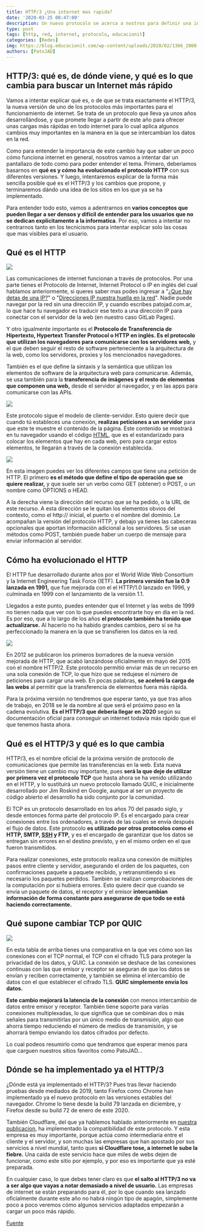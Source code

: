 ```yaml
---
title: HTTP/3 ¿Una internet mas rapida?
date: '2020-03-25 08:47:00'
description: Un nuevo protocolo se acerca a nostros para definir una internet mas rapida...
type: post
tags: [http, red, internet, protocolo, educacionit]
categories: [Redes]
img: https://blog.educacionit.com/wp-content/uploads/2020/02/1366_2000-1-2.jpg
authors: [PatoJAD]
---
```


## HTTP/3: qué es, de dónde viene, y qué es lo que cambia para buscar un Internet más rápido

Vamos a intentar explicar qué es, o de que se trata exactamente el HTTP/3, la nueva versión de uno de los protocolos más importantes para el funcionamiento de internet. Se trata de un protocolo que lleva ya unos años desarrollándose, y que promete llegar a partir de este año para ofrecer unas cargas más rápidas en todo internet para lo cual aplica algunos cambios muy importantes en la manera en la que se intercambian los datos en la red.

Como para entender la importancia de este cambio hay que saber un poco cómo funciona internet en general, nosotros vamos a intentar dar un pantallazo de todo como para poder entender el tema. Primero, deberiamos basarnos en **qué es y cómo ha evolucionado el protocolo HTTP** con sus diferentes versiones. Y luego, intentaremos explicar de la forma más sencilla posible qué es el HTTP/3 y los cambios que propone, y terminaremos dándo una idea de los sitios en los que ya se ha implementado.

Para entender todo esto, vamos a adentrarnos en **varios conceptos que pueden llegar a ser densos y difícil de entender para los usuarios que no se dedican explícitamente a la informatica**. Por eso, vamos a intentar no centrarnos tanto en los tecnicismos para intentar explicar solo las cosas que mas visibles para el usuario.

## Qué es el HTTP

![](https://i.blogs.es/392246/los-protocolos-que-se-usan-en-internet/1366_2000.jpg)

Las comunicaciones de internet funcionan a través de protocolos. Por una parte tienes el Protocolo de Internet, Internet Protocol o IP en inglés del cual hablamos anteriormente, si queres saber mas podes ingresar a "[¿Que hay detas de una IP?](/post/2020/02/qué-hay-detrás-de-una-ip/)" o "[Direcciones IP nuestra huella en la red](/post/2020/01/direcciones-ips-nuestra-huella-en-la-red/)". Nadie puede navegar por la red sin una dirección IP, y cuando escribes patojad.com.ar, lo que hace tu navegador es traducir ese texto a una dirección IP para conectar con el servidor de la web (en nuestro caso GitLab Pages).

Y otro igualmente importante es el **Protocolo de Transferencia de Hipertexto, Hypertext Transfer Protocol o HTTP en inglés. Es el protocolo que utilizan los navegadores para comunicarse con los servidores web,** y el que deben seguir el resto de software perteneciente a la arquitectura de la web, como los servidores, proxies y los mencionados navegadores.

También es el que define la sintaxis y la semántica que utilizan los elementos de software de la arquitectura web para comunicarse. Además, se usa también para la **transferencia de imágenes y el resto de elementos que componen una web,** desde el servidor al navegador, y en las apps para comunicarse con las APIs.

![](https://i.blogs.es/c14f79/get-video/1366_2000.jpg)

Este protocolo sigue el modelo de cliente-servidor. Esto quiere decir que cuando tú estableces una conexión, **realizas peticiones a un servidor** para que este te muestre el contenido de la página. Este contenido se mostrará en tu navegador usando el código [HTML](/post/2023/08/html-el-lenguaje-fundamental-de-la-web/), que es el estandarizado para colocar los elementos que hay en cada web, pero para cargar estos elementos, te llegarán a través de la conexión establecida.

![](https://i.blogs.es/3e82f1/peticion/1366_2000.jpg)

En esta imagen puedes ver los diferentes campos que tiene una petición de HTTP. El primero **es el método que define el tipo de operación que se quiere realizar,** y que suele ser un verbo como GET (obtener) o POST, o un nombre como OPTIONS o HEAD.

A la derecha viene la dirección del recurso que se ha pedido, o la URL de este recurso. A esta dirección se le quitan los elementos obvios del contexto, como el http&#x3A;// inicial, el puerto o el nombre del dominio. Le acompañan la versión del protocolo HTTP, y debajo ya tienes las cabeceras opcionales que aportan información adicional a los servidores. Si se usan métodos como POST, también puede haber un cuerpo de mensaje para enviar información al servidor.

## Cómo ha evolucionado el HTTP

El HTTP fue desarrollado durante años por el World Wide Web Consortium y la Internet Engineering Task Force (IETF). **La primera versión fue la 0.9 lanzada en 1991,** que fue mejorada con el el HTTP/1.0 lanzado en 1996, y culminada en 1999 con el lanzamiento de la versión 1.1.

Llegados a este punto, puedes entender que el Internet y las webs de 1999 no tienen nada que ver con lo que puedes encontrarte hoy en día en la red. Es por eso, que a lo largo de los años **el protocolo también ha tenido que actualizarse.** Al hacerlo no ha habido grandes cambios, pero sí se ha perfeccionado la manera en la que se transfieren los datos en la red.

![](https://i.blogs.es/9e0060/http2/1366_2000.png)

En 2012 se publicaron los primeros borradores de la nueva versión mejorada de HTTP, que acabó lanzándose oficialmente en mayo del 2015 con el nombre HTTP/2. Este protocolo permitió enviar más de un recurso en una sola conexión de TCP, lo que hizo que se redujese el número de peticiones para cargar una web. En pocas palabras, **se aceleró la carga de las webs** al permitir que la transferencia de elementos fuera más rápida.

Para la próxima versión no tendremos que esperar tanto, ya que tras años de trabajo, en 2018 se le da nombre al que será el próximo paso en la cadena evolutiva. **Es el HTTP/3 que debería llegar en 2020** según su documentación oficial para conseguir un internet todavía más rápido que el que tenemos hasta ahora.

## Qué es el HTTP/3 y qué es lo que cambia

HTTP/3, es el nombre oficial de la próxima versión de protocolo de comunicaciones que permite las transferencias en la web. Esta nueva versión tiene un cambio muy importante, pues **será la que deje de utilizar por primera vez el protocolo TCP** que hasta ahora se ha venido utilizando en el HTTP, y lo sustituirá un nuevo protocolo llamado QUIC, e inicialmente desarrollado por Jim Roskind en Google, aunque al ser un proyecto de código abierto el desarrollo ha sido conjunto por la comunidad.

El TCP es un protocolo desarrollado en los años 70 del pasado siglo, y desde entonces forma parte del protocolo IP. Es el encargado para crear conexiones entre los ordenadores, a través de las cuales se envía después el flujo de datos. Este protocolo **es utilizado por otros protocolos como el HTTP, SMTP, [SSH](/post/2023/10/claves-ssh-una-guía-completa-para-la-seguridad-en-conexiones-remotas/) y FTP,** y es el encargado de garantizar que los datos se entregan sin errores en el destino previsto, y en el mismo orden en el que fueron transmitidos.

Para realizar conexiones, este protocolo realiza una conexión de múltiples pasos entre cliente y servidor, asegurando el orden de los paquetes, con confirmaciones paquete a paquete recibido, y retransmitiendo si es necesario los paquetes perdidos. También se realizan comprobaciones de la computación por si hubiera errores. Esto quiere decir que cuando se envía un paquete de datos, el receptor y el emisor **intercambian información de forma constante para asegurarse de que todo se está haciendo correctamente.**

## Qué supone cambiar TCP por QUIC

![](https://i.blogs.es/6a510d/quic/1366_2000.jpeg)

En esta tabla de arriba tienes una comparativa en la que ves cómo son las conexiones con el TCP normal, el TCP con el cifrado TLS para proteger la privacidad de los datos, y QUIC. La conexión se deshace de las conexiones continuas con las que emisor y receptor se aseguran de que los datos se envían y reciben correctamente, y también se elimina el intercambio de datos con el que establecer el cifrado TLS. **QUIC simplemente envía los datos.**

**Este cambio mejorará la latencia de la conexión** con menos intercambio de datos entre emisor y receptor. También tiene soporte para varias conexiones multiplexadas, lo que significa que se combinan dos o más señales para transmitirlas por un único medio de transmisión, algo que ahorra tiempo reduciendo el número de medios de transmisión, y se ahorrará tiempo enviando los datos cifrados por defecto.

Lo cual podeos resumirlo como que tendramos que esperar menos para que carguen nuestros sitios favoritos como PatoJAD...

## Dónde se ha implementado ya el HTTP/3

¿Dónde está ya implementado el HTTP/3? Pues tras llevar haciendo pruebas desde mediados de 2019, tanto Firefox como Chrome han implementado ya el nuevo protocolo en las versiones estables del navegador. Chrome lo tiene desde la build 79 lanzada en diciembre, y Firefox desde su build 72 de enero de este 2020.

También Cloudflare, del que ya hablemos hablado anteriormente en [nuestra publicacion](/post/2019/10/cloudflare-que-es-ventajas-y-desventajas/), ha implementado la compatibilidad de este protocolo. Y esta empresa es muy importante, porque actúa como intermediaria entre el cliente y el servidor, y son muchas las empresas que han apostado por sus servicios a nivel mundial, tanto ques **si Cloudflare tose, a internet le sube la fiebre.** Una caída de este servicio hace que miles de webs dejen de funcionar, como este sitio por ejemplo, y por eso es importante que ya esté preparada.

En cualquier caso, lo que debes tener claro es que **el salto al HTTP/3 no va a ser algo que vayas a notar demasiado a nivel de usuario.** Las empresas de internet se están preparando para él, por lo que cuando sea lanzado oficialmente durante este año no habrá ningún tipo de apagón, simplemente poco a poco veremos cómo algunos servicios adaptados empezarán a cargar un poco más rápido.

[Fuente](https://educacionit.com/)

